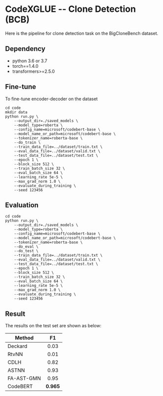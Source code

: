 # CodeXGLUE -- Clone Detection (BCB)

Here is the pipeline for clone detection task on the BigCloneBench dataset.


## Dependency

- python 3.6 or 3.7
- torch==1.4.0
- transformers>=2.5.0


## Fine-tune

To fine-tune encoder-decoder on the dataset

```shell
cd code
mkdir data
python run.py \
    --output_dir=./saved_models \
    --model_type=roberta \
    --config_name=microsoft/codebert-base \
    --model_name_or_path=microsoft/codebert-base \
    --tokenizer_name=roberta-base \
    --do_train \
    --train_data_file=../dataset/train.txt \
    --eval_data_file=../dataset/valid.txt \
    --test_data_file=../dataset/test.txt \
    --epoch 1 \
    --block_size 512 \
    --train_batch_size 32 \
    --eval_batch_size 64 \
    --learning_rate 5e-5 \
    --max_grad_norm 1.0 \
    --evaluate_during_training \
    --seed 123456 
```


## Evaluation

```shell
cd code
python run.py \
    --output_dir=./saved_models \
    --model_type=roberta \
    --config_name=microsoft/codebert-base \
    --model_name_or_path=microsoft/codebert-base \
    --tokenizer_name=roberta-base \
    --do_eval \
    --do_test \
    --train_data_file=../dataset/train.txt \
    --eval_data_file=../dataset/valid.txt \
    --test_data_file=../dataset/test.txt \
    --epoch 1 \
    --block_size 512 \
    --train_batch_size 32 \
    --eval_batch_size 64 \
    --learning_rate 5e-5 \
    --max_grad_norm 1.0 \
    --evaluate_during_training \
    --seed 123456 
```

## Result

The results on the test set are shown as below:

| Method     |    F1     |
| ---------- | :-------: |
| Deckard    |   0.03    |
| RtvNN      |   0.01    |
| CDLH       |   0.82    |
| ASTNN      |   0.93    |
| FA-AST-GMN |   0.95    |
| CodeBERT   | **0.965** |
